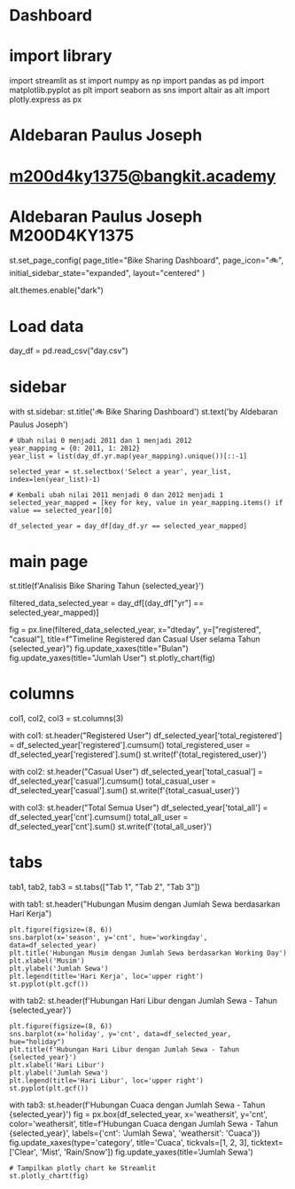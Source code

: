 # Dashboard
# import library
import streamlit as st
import numpy as np
import pandas as pd
import matplotlib.pyplot as plt
import seaborn as sns
import altair as alt
import plotly.express as px

# Aldebaran Paulus Joseph
# m200d4ky1375@bangkit.academy
# Aldebaran Paulus Joseph M200D4KY1375


st.set_page_config(
    page_title="Bike Sharing Dashboard",
    page_icon="🚲",
    initial_sidebar_state="expanded",
    layout="centered"
    )
    

alt.themes.enable("dark")

# Load data
day_df = pd.read_csv("day.csv")

# sidebar
with st.sidebar:
    st.title('🚲 Bike Sharing Dashboard')
    st.text('by Aldebaran Paulus Joseph')
    
    # Ubah nilai 0 menjadi 2011 dan 1 menjadi 2012
    year_mapping = {0: 2011, 1: 2012}
    year_list = list(day_df.yr.map(year_mapping).unique())[::-1]
    
    selected_year = st.selectbox('Select a year', year_list, index=len(year_list)-1)
    
    # Kembali ubah nilai 2011 menjadi 0 dan 2012 menjadi 1
    selected_year_mapped = [key for key, value in year_mapping.items() if value == selected_year][0]
    
    df_selected_year = day_df[day_df.yr == selected_year_mapped]

# main page
st.title(f'Analisis Bike Sharing Tahun {selected_year}')

filtered_data_selected_year = day_df[(day_df["yr"] == selected_year_mapped)]

fig = px.line(filtered_data_selected_year, x="dteday", y=["registered", "casual"], 
            title=f"Timeline Registered dan Casual User selama Tahun {selected_year}")
fig.update_xaxes(title="Bulan")
fig.update_yaxes(title="Jumlah User")
st.plotly_chart(fig)

# columns

col1, col2, col3 = st.columns(3)
 
with col1:
    st.header("Registered User")
    df_selected_year['total_registered'] = df_selected_year['registered'].cumsum()
    total_registered_user = df_selected_year['registered'].sum()
    st.write(f'{total_registered_user}')

 
with col2:
    st.header("Casual User")
    df_selected_year['total_casual'] = df_selected_year['casual'].cumsum()
    total_casual_user = df_selected_year['casual'].sum()
    st.write(f'{total_casual_user}')


with col3:
    st.header("Total Semua User")
    df_selected_year['total_all'] = df_selected_year['cnt'].cumsum()
    total_all_user = df_selected_year['cnt'].sum()
    st.write(f'{total_all_user}')

# tabs

tab1, tab2, tab3 = st.tabs(["Tab 1", "Tab 2", "Tab 3"])
 
with tab1:
    st.header("Hubungan Musim dengan Jumlah Sewa berdasarkan Hari Kerja")
   
    plt.figure(figsize=(8, 6))
    sns.barplot(x='season', y='cnt', hue='workingday', data=df_selected_year)
    plt.title('Hubungan Musim dengan Jumlah Sewa berdasarkan Working Day')
    plt.xlabel('Musim')
    plt.ylabel('Jumlah Sewa')
    plt.legend(title='Hari Kerja', loc='upper right')
    st.pyplot(plt.gcf())

 
with tab2:
    st.header(f'Hubungan Hari Libur dengan Jumlah Sewa - Tahun {selected_year}')

    plt.figure(figsize=(8, 6))
    sns.barplot(x='holiday', y='cnt', data=df_selected_year, hue="holiday")
    plt.title(f'Hubungan Hari Libur dengan Jumlah Sewa - Tahun {selected_year}')
    plt.xlabel('Hari Libur')
    plt.ylabel('Jumlah Sewa')
    plt.legend(title='Hari Libur', loc='upper right')
    st.pyplot(plt.gcf())
 
with tab3:
    st.header(f'Hubungan Cuaca dengan Jumlah Sewa - Tahun {selected_year}')
    fig = px.box(df_selected_year, x='weathersit', y='cnt', color='weathersit',
                title=f'Hubungan Cuaca dengan Jumlah Sewa - Tahun {selected_year}',
                labels={'cnt': 'Jumlah Sewa', 'weathersit': 'Cuaca'})
    fig.update_xaxes(type='category', title='Cuaca', tickvals=[1, 2, 3], ticktext=['Clear', 'Mist', 'Rain/Snow'])
    fig.update_yaxes(title='Jumlah Sewa')

    # Tampilkan plotly chart ke Streamlit
    st.plotly_chart(fig)
 
